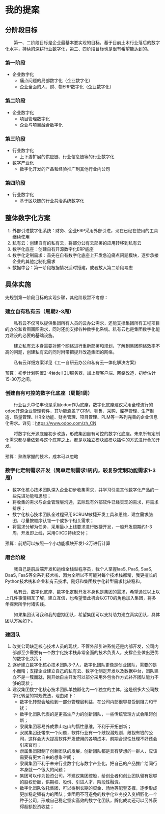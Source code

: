 # 我的提案
## 分阶段目标
&emsp;&emsp;第一、二阶段目标是企业最基本要实现的目标，基于目前土木行业落后的数字化水平，持续的深耕行业数字化，第三、四阶段目标也是很有希望能达到的。

### 第一阶段
* 企业数字化
    * 痛点问题的局部数字化（企业数字化）
    * 企业全面的人、财、物ERP数字化（企业数字化）

### 第二阶段
* 企业数字化
    * 项目管理数字化
    * 企业与项目融合数字化

### 第三阶段
* 行业数字化
    * 上下游扩展的供应链、行业信息链等的行业数字化
* 数字产业化
    * 数字化开发的产品和经验推广到其他行业内公司

### 第四阶段
* 行业数字化
    * 基于区块链的行业共治系统数字化


## 整体数字化方案
1. 外部引进数字化系统：财务、企业ERP采用外部引进，现在已经在使用的工具继续使用
2. 私有云：创建自有的私有云，将部分公有云部署的应用转移到私有云
3. 数字化底座：创建自有开源数字化ERP底座
4. 数字化定制需求：首先在自有数字化底座上开发急迫痛点问题模块，逐步承接企业的其他定制化需求
5. 数据中台：第一阶段根据情况适时搭建，或者放入第二阶段考虑


## 具体实施

先规划第一阶段目标的实现步骤，其他阶段暂不考虑：


### 建立自有私有云（周期2-3周）

&emsp;&emsp;私有云不仅可以提供集团所有人员的云办公需求，还能支撑集团所有工程项目的办公和看图画图需求，同时还能支撑各种数字化系统。私有云也是集团数字化能力建设的必要的基础设施。

&emsp;&emsp;建立私有云本身需要对整个网络进行重新部署和规划，了解到集团网络效率不高的问题，创建私有云的同时附带把提升改造集团的网络。

&emsp;&emsp;私有云详细方案详见《工一自研云办公和私有云一体化解决方案》

预算：初步计划购置2-4台dell 2U服务器，加上瘦客户端、网络改造，初步估计15-30万之间。

### 创建自有可控的数字化底座（周期1周）

&emsp;&emsp;行业巨头中亿丰也是采用odoo作为底座，数字化底座建议采用全球流行的odoo开源企业管理套件，其功能涵盖了CRM、销售、采购、库存管理、生产制造、质量管理、HR全功能、财务管理、项目管理、PLM等一系列完善的企业信息化需求。详见：https://www.odoo.com/zh_CN

&emsp;&emsp;将数字化开源底座初步改造，形成集团自有可控的数字化底座。未来所有定制化需求都尽量依赖与这个底座之上，都是以独立模块或模块插件的方式进行叠加开发。

预算：熟练掌握的技术，成本可以忽略

### 数字化定制需求开发（简单定制需求1周内，较复杂定制功能需求1-3周）
* 数字化核心技术团队深入企业初步收集需求，并学习引进其他数字化产品的一些先进功能和思想；
* 将收集的需求与企业管理层沟通，去除现有外部软件已经实现的需求，将需求排序；
* 数字化核心技术团队全过程采用SCRUM敏捷开发工具和思维，建立需求脑图，尽量按顺序认领一个或多个相关需求；
* 将需求分解为任务，采用最小上线要求进行敏捷开发，一般开发周期约1-3周，开发即上线，采用CI/CD持续交付；

预算：前期可以按照一个小功能模块开发1-2万进行计算

### 磨合阶段
&emsp;&emsp;我自己是前后端开发和运维全栈型程序员，我个人掌握IaaS, PaaS, SaaS, DaaS, FaaS等全系列技术栈，因为全所以不可能对每个技术栈都精，我更擅长的Python技术栈和企业私有云技术，刚好和集团数字化转型需求比较稳和。

&emsp;&emsp;私有云、数字化底座、数字化定制开发本身也是集团的需求，希望通过以上以上几件事情相互了解，建立互信，也希望借此机会以CTO的角色加入集团，将多年探索所学付诸实践。

&emsp;&emsp;如果集团认可我和我的虚拟团队，希望集团可以支持助力建立真实团队，具体团队方案如下。

### 建团队
1. 改变公司缺乏核心技术人员的现状，不管外部引进系统还是内部开发，公司内部都至少需要有一个数字化技术栈非常全面的技术负责人，支撑企业做出更优的数字化决策；
2. 逐步建立数字化核心技术团队3-7人，数字化团队更像是创业团队，需要的是小而精；支撑企业建立自己的私有云、数字化制定开发以及数据中台，团队建立不是一簇而就，刚开始自主开发可以部分采用外包协作方式补齐团队能力不够的现状；
3. 建议集团数字化核心技术团队单独孵化为一个独立的主体，这是很多大公司数字化转型的常规做法，理由如下：
    * 数字化转型会触动到一部分管理层利益，在公司内部很容易受到阻力和干扰；
    * 数字化团队代表的是更高生产力的创新团队，一些传统管理方式会阻碍创新；
    * 隶属集团容易养成靠山吃山的惰性思维，不利于开拓创新；
    * 隶属集团还带来一个问题，软件行业有一个歧视潜规则，歧视有钱的公司，这样会大大提高软件开发使用的各项成本，前期合规性处理不好还会引来官司；
    * 隶属集团限制了创新团队的发展，创新团队都是具有梦想的一群人，应该需要有更大自由的想象空间；
    * 隶属集团不利于未来行业数字化与数字产业化，把自己的产品推广给同行本身就一个很大的问题；
    * 集团可以作为投资公司，不建议集团控股，给创业者和创业团队留有足够的股权份额，供期权、股份、引进人才、阶段性融资。
    * 数字化团队依托集团，可以得到长期的资金、场地等配套支撑，逐步形成更加稳定强有力的团队；集团用不可避免的数字化业务投入变相孵化一个种子公司，形成自己稳定坚实高效的数字化团队，孵化成功还可以另外获得超额投资收益；


